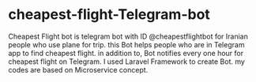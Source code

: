 # cheapest-flight-Telegram-bot
Cheapest Flight bot is telegram bot with ID @cheapestflightbot for Iranian people who use plane for trip. this Bot helps people who are in Telegram app to find cheapest flight. in addition to, Bot notifies every one hour for cheapest flight on Telegram. 
I used Laravel Framework to create Bot. my codes are based on Microservice concept.
